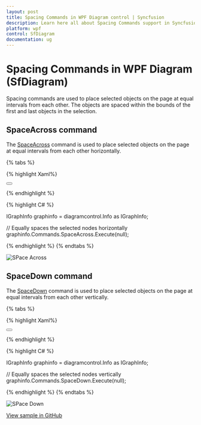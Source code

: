 ```yaml
---
layout: post
title: Spacing Commands in WPF Diagram control | Syncfusion
description: Learn here all about Spacing Commands support in Syncfusion WPF Diagram (SfDiagram) control and more.
platform: wpf
control: SfDiagram
documentation: ug
---
```


# Spacing Commands in WPF Diagram (SfDiagram)

Spacing commands are used to place selected objects on the page at equal intervals from each other. The objects are spaced within the bounds of the first and last objects in the selection.

## SpaceAcross command

The [SpaceAcross](https://help.syncfusion.com/cr/wpf/Syncfusion.UI.Xaml.Diagram.IDiagramCommands.html#Syncfusion_UI_Xaml_Diagram_IDiagramCommands_SpaceAcross) command is used to place selected objects on the page at equal intervals from each other horizontally.

{% tabs %}

{% highlight Xaml%}

<Button Height="50" Content="SpaceAcross" Name="SpaceAcross" Command="Syncfusion:DiagramCommands.SpaceAcross"></Button>

{% endhighlight %}

{% highlight C# %}

IGraphInfo graphinfo = diagramcontrol.Info as IGraphInfo;

// Equally spaces the selected nodes horizontally
graphinfo.Commands.SpaceAcross.Execute(null);

{% endhighlight %}
{% endtabs %}

![SPace Across](Commands_images/Commands_img3.gif)

## SpaceDown command

The [SpaceDown](https://help.syncfusion.com/cr/wpf/Syncfusion.UI.Xaml.Diagram.IDiagramCommands.html#Syncfusion_UI_Xaml_Diagram_IDiagramCommands_SpaceDown) command is used to place selected objects on the page at equal intervals from each other vertically.

{% tabs %}

{% highlight Xaml%}

<Button Height="50" Content="SpaceDown" Name="SpaceDown" Command="Syncfusion:DiagramCommands.SpaceDown"></Button>

{% endhighlight %}

{% highlight C# %}

IGraphInfo graphinfo = diagramcontrol.Info as IGraphInfo;

// Equally spaces the selected nodes vertically
graphinfo.Commands.SpaceDown.Execute(null);

{% endhighlight %}
{% endtabs %}

![SPace Down](Commands_images/Commands_img4.gif)

[View sample in GitHub](https://github.com/SyncfusionExamples/WPF-Diagram-Examples/tree/master/Samples/Commands/Spacing%20Commands)
